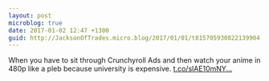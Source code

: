 ```yaml
---
layout: post
microblog: true
date: 2017-01-02 12:47 +1300
guid: http://JacksonOfTrades.micro.blog/2017/01/01/t815705930822139904.html
---
```

When you have to sit through Crunchyroll Ads and then watch your anime in 480p like a pleb because university is expensive. [t.co/slAE10mNY...](https://t.co/slAE10mNYF)
